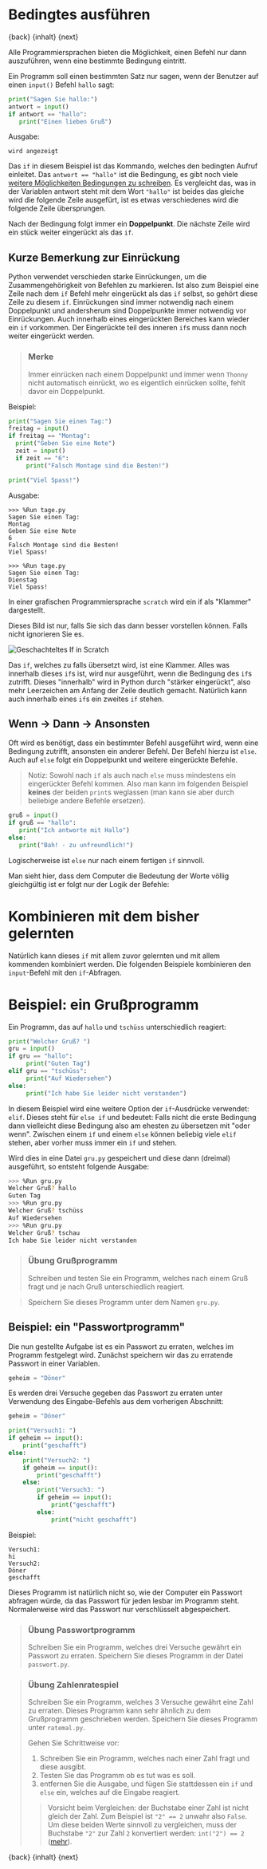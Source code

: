 # Bedingtes ausführen

{back} {inhalt} {next}

Alle Programmiersprachen bieten die Möglichkeit, einen Befehl nur dann auszuführen, wenn eine bestimmte Bedingung eintritt.

Ein Programm soll einen bestimmten Satz nur sagen, wenn der Benutzer auf einen `input()` Befehl `hallo` sagt:

```python
print("Sagen Sie hallo:")
antwort = input()
if antwort == "hallo":
   print("Einen lieben Gruß")
```

Ausgabe:
```
wird angezeigt
```

Das `if` in diesem Beispiel ist das Kommando, welches den bedingten Aufruf einleitet. Das `antwort == "hallo"` ist die Bedingung, es gibt noch viele [weitere Möglichkeiten Bedingungen zu schreiben](Bedingungen.md). Es vergleicht das, was in der Variablen antwort steht mit dem Wort `"hallo"` ist beides das gleiche wird die folgende Zeile ausgefürt, ist es etwas verschiedenes wird die folgende Zeile übersprungen.

Nach der Bedingung folgt immer ein **Doppelpunkt**. Die nächste Zeile wird ein stück weiter eingerückt als das `if`.

## Kurze Bemerkung zur **Einrückung**

Python verwendet verschieden starke Einrückungen, um die Zusammengehörigkeit von Befehlen zu markieren. Ist also zum Beispiel eine Zeile nach dem `if` Befehl mehr eingerückt als das `if` selbst, so gehört diese Zeile zu diesem `if`. Einrückungen sind immer notwendig nach einem Doppelpunkt und andersherum sind Doppelpunkte immer notwendig vor Einrückungen. Auch innerhalb eines eingerückten Bereiches kann wieder ein `if` vorkommen. Der Eingerückte teil des inneren `if`s muss dann noch weiter eingerückt werden.

> ### Merke
> Immer einrücken nach einem Doppelpunkt und immer wenn `Thonny` nicht automatisch einrückt, wo es eigentlich einrücken sollte, fehlt davor ein Doppelpunkt.

Beispiel:

```python
print("Sagen Sie einen Tag:")
freitag = input()
if freitag == "Montag":
  print("Geben Sie eine Note")
  zeit = input()
  if zeit == "6":
     print("Falsch Montage sind die Besten!")

print("Viel Spass!")
```

Ausgabe:
```
>>> %Run tage.py
Sagen Sie einen Tag:
Montag
Geben Sie eine Note
6
Falsch Montage sind die Besten!
Viel Spass!
```

```
>>> %Run tage.py
Sagen Sie einen Tag:
Dienstag
Viel Spass!
```

In einer grafischen Programmiersprache `scratch` wird ein if als "Klammer" dargestellt.

Dieses Bild ist nur, falls Sie sich das dann besser vorstellen können. Falls nicht ignorieren Sie es.

![Geschachteltes If in Scratch](img/ifInScratch.png)

Das `if`, welches zu falls übersetzt wird, ist eine Klammer. Alles was innerhalb dieses `if`s ist, wird nur ausgeführt, wenn die Bedingung des `if`s zutrifft. Dieses "innerhalb" wird in Python durch "stärker eingerückt", also mehr Leerzeichen am Anfang der Zeile deutlich gemacht. Natürlich kann auch innerhalb eines `if`s ein zweites `if` stehen.

## Wenn → Dann → Ansonsten

Oft wird es benötigt, dass ein bestimmter Befehl ausgeführt wird, wenn eine Bedingung zutrifft, ansonsten ein anderer Befehl. Der Befehl hierzu ist `else`. Auch auf `else` folgt ein Doppelpunkt und weitere eingerückte Befehle.

> Notiz: Sowohl nach `if` als auch nach `else` muss mindestens ein eingerückter Befehl kommen. Also man kann  im folgenden Beispiel **keines** der beiden `print`s weglassen (man kann sie aber durch beliebige andere Befehle ersetzen).

```python
gruß = input()
if gruß == "hallo":
   print("Ich antworte mit Hallo")
else:
   print("Bah! - zu unfreundlich!")
```

Logischerweise ist `else` nur nach einem fertigen `if` sinnvoll.

Man sieht hier, dass dem Computer die Bedeutung der Worte völlig gleichgültig ist er folgt nur der Logik der Befehle:



# Kombinieren mit dem bisher gelernten

Natürlich kann dieses `if` mit allem zuvor gelernten und mit allem kommenden kombiniert werden. Die folgenden Beispiele kombinieren den `input`-Befehl mit den `if`-Abfragen.

# Beispiel: ein Grußprogramm

Ein Programm, das auf `hallo` und `tschüss` unterschiedlich reagiert:

```python
print("Welcher Gruß? ")
gru = input()
if gru == "hallo":
     print("Guten Tag")
elif gru == "tschüss":
     print("Auf Wiedersehen")
else:
     print("Ich habe Sie leider nicht verstanden")
```
In diesem Beispiel wird eine weitere Option der `if`-Ausdrücke verwendet: `elif`. Dieses steht für `else if` und bedeutet: Falls nicht die erste Bedingung dann vielleicht diese Bedingung also am ehesten zu übersetzen mit "oder wenn". Zwischen einem `if` und einem `else` können beliebig viele `elif` stehen, aber vorher muss immer ein `if` und stehen.

Wird dies in eine Datei `gru.py` gespeichert und diese dann (dreimal) ausgeführt, so entsteht folgende Ausgabe:

```bash
>>> %Run gru.py
Welcher Gruß? hallo
Guten Tag
>>> %Run gru.py
Welcher Gruß? tschüss
Auf Wiedersehen
>>> %Run gru.py
Welcher Gruß? tschau
Ich habe Sie leider nicht verstanden
```

> ### Übung Grußprogramm
> Schreiben und testen Sie ein Programm, welches nach einem Gruß fragt und je nach Gruß unterschiedlich reagiert.

> Speichern Sie dieses Programm unter dem Namen `gru.py`.

## Beispiel: ein "Passwortprogramm"

Die nun  gestellte Aufgabe ist es ein Passwort zu erraten, welches im Programm festgelegt wird. Zunächst speichern wir das zu erratende Passwort in einer Variablen.
```python
geheim = "Döner"
```
Es werden drei Versuche gegeben das Passwort zu erraten unter Verwendung des Eingabe-Befehls aus dem vorherigen Abschnitt:
```python
geheim = "Döner"

print("Versuch1: ")
if geheim == input():
    print("geschafft")
else:
    print("Versuch2: ")
    if geheim == input():
        print("geschafft")
    else:
        print("Versuch3: ")
        if geheim == input():
            print("geschafft")
        else:
            print("nicht geschafft")
```

Beispiel:
```
Versuch1:
hi
Versuch2:
Döner
geschafft
```

Dieses Programm ist natürlich nicht so, wie der Computer ein Passwort abfragen würde, da das Passwort für jeden lesbar im Programm steht. Normalerweise wird das Passwort nur verschlüsselt abgespeichert.

> ### Übung Passwortprogramm
>
> Schreiben Sie ein Programm, welches drei Versuche gewährt ein Passwort zu erraten. Speichern Sie dieses Programm in der Datei `passwort.py`.
>


> ### Übung Zahlenratespiel
> Schreiben Sie ein Programm, welches 3 Versuche gewährt eine Zahl zu erraten. Dieses Programm kann sehr ähnlich zu dem Grußprogramm geschrieben werden.
> Speichern Sie dieses Programm unter `ratemal.py`.
>
> Gehen Sie Schrittweise vor:
> 1. Schreiben Sie ein Programm, welches nach einer Zahl fragt und diese ausgibt.
> 2. Testen Sie das Programm ob es tut was es soll.
> 3. entfernen Sie die Ausgabe, und fügen Sie stattdessen ein `if` und `else` ein, welches auf die Eingabe reagiert.
>> Vorsicht beim Vergleichen: der Buchstabe einer Zahl ist nicht gleich der Zahl. Zum Beispiel ist `"2" == 2` unwahr also `False`. Um diese beiden Werte sinnvoll zu vergleichen, muss der Buchstabe `"2"` zur Zahl `2` konvertiert werden: `int("2") == 2` ([mehr](Datentypen.md#umwandlung-von-datentypen)).

{back} {inhalt} {next}
